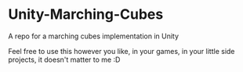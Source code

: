 # Unity-Marching-Cubes
A repo for a marching cubes implementation in Unity

Feel free to use this however you like, in your games, in your little side projects, it doesn't matter to me :D
